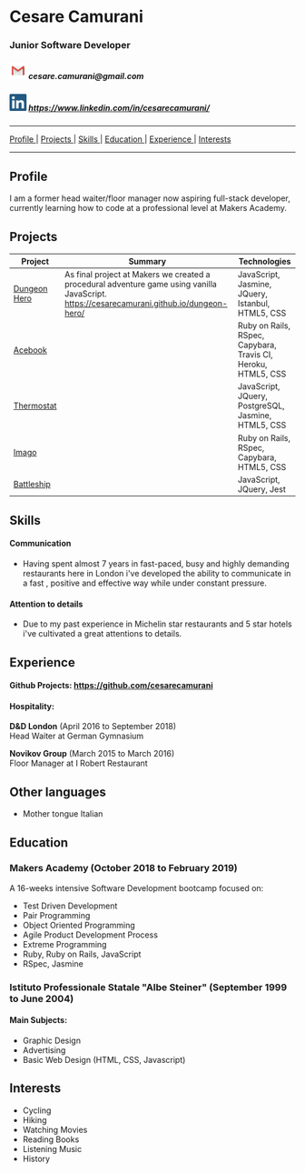 
<h1> Cesare Camurani </h1>

<h3> Junior Software Developer </h3>

<h5> <img src="/images/gmail-logo.jpg" width="30" height="30"> cesare.camurani@gmail.com </h4>
<h5>  <img src="/images/linkedin-logo-copy.png" width="30" height="30"> <a href="https://www.linkedin.com/in/cesarecamurani/">https://www.linkedin.com/in/cesarecamurani/</a> </h4>

<hr>

[Profile ](#profile) |
[Projects ](#projects) | 
[Skills ](#skills) | 
[Education ](#education) | 
[Experience ](#experience) | 
[Interests ](#interests)

<hr>

## Profile

I am a former head waiter/floor manager now aspiring full-stack developer, currently learning how to code at a professional level at Makers Academy. 



## Projects

| Project | Summary | Technologies |
|----------|----------|----------|
| [Dungeon Hero](https://github.com/cesarecamurani/dungeon-hero) | As final project at Makers we created a procedural adventure game using vanilla JavaScript. <a href="https://cesarecamurani.github.io/dungeon-hero/">https://cesarecamurani.github.io/dungeon-hero/</a> | JavaScript, Jasmine, JQuery, Istanbul, HTML5, CSS|
| [Acebook](https://github.com/cesarecamurani/acebook-firenze) |  | Ruby on Rails, RSpec, Capybara, Travis CI, Heroku, HTML5, CSS |
| [Thermostat](https://github.com/cesarecamurani/Thermostat-JavaScript) |  | JavaScript, JQuery, PostgreSQL, Jasmine, HTML5, CSS|
| [Imago](https://github.com/cesarecamurani/Imago) |  | Ruby on Rails, RSpec, Capybara, HTML5, CSS|
| [Battleship](https://github.com/cesarecamurani/BattleShip-JavaScript) |  | JavaScript, JQuery, Jest |

## Skills

#### Communication

- Having spent almost 7 years in fast-paced, busy and highly demanding restaurants here in London i've developed the ability to communicate in a fast , positive and effective way while under constant pressure.

#### Attention to details

- Due to my past experience in Michelin star restaurants and 5 star hotels i've cultivated a great attentions to details.

## Experience

#### Github Projects: <a href="https://github.com/cesarecamurani?tab=repositories" target="_blank">https://github.com/cesarecamurani</a>

#### Hospitality:

**D&D London** (April 2016 to September 2018)    
Head Waiter at German Gymnasium  

**Novikov Group** (March 2015 to March 2016)   
Floor Manager at I Robert Restaurant

## Other languages

- Mother tongue Italian

## Education

### Makers Academy (October 2018 to February 2019)

 A 16-weeks intensive Software Development bootcamp focused on:

- Test Driven Development
- Pair Programming
- Object Oriented Programming
- Agile Product Development Process
- Extreme Programming
- Ruby, Ruby on Rails, JavaScript
- RSpec, Jasmine

### Istituto Professionale Statale "Albe Steiner" (September 1999 to June 2004)

#### Main Subjects:
- Graphic Design
- Advertising
- Basic Web Design (HTML, CSS, Javascript)

## Interests

- Cycling
- Hiking
- Watching Movies
- Reading Books
- Listening Music
- History
 
